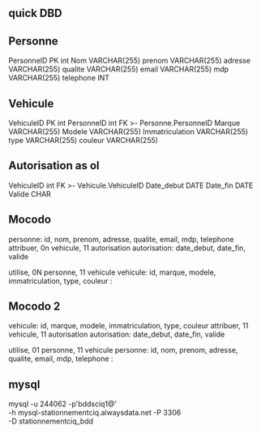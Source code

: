## quick DBD

Personne
-
PersonneID PK int
Nom VARCHAR(255)
prenom VARCHAR(255)
adresse VARCHAR(255)
qualite VARCHAR(255)
email VARCHAR(255)
mdp VARCHAR(255)
telephone INT

Vehicule
-
VehiculeID PK int
PersonneID int FK >- Personne.PersonneID
Marque VARCHAR(255)
Modele VARCHAR(255)
Immatriculation VARCHAR(255)
type VARCHAR(255)
couleur VARCHAR(255)

Autorisation as ol
----
VehiculeID int FK >- Vehicule.VehiculeID
Date_debut DATE
Date_fin DATE
Valide CHAR

## Mocodo

personne: id, nom, prenom, adresse, qualite, email, mdp, telephone
attribuer, 0n vehicule, 11 autorisation
autorisation: date_debut, date_fin, valide

utilise, 0N personne, 11 vehicule
vehicule: id, marque, modele, immatriculation, type, couleur
:

## Mocodo 2 

vehicule: id, marque, modele, immatriculation, type, couleur
attribuer, 11 vehicule, 11 autorisation
autorisation: date_debut, date_fin, valide

utilise, 01 personne, 11 vehicule
personne: id, nom, prenom, adresse, qualite, email, mdp, telephone
:

## mysql

mysql -u 244062 -p'bddsciq1@' \
    -h mysql-stationnementciq.alwaysdata.net -P 3306 \
    -D stationnementciq_bdd
